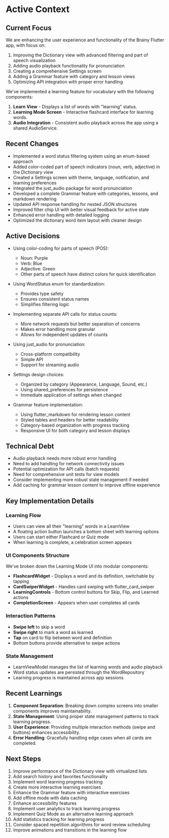 # Active Context

## Current Focus
We are enhancing the user experience and functionality of the Brainy Flutter app, with focus on:
1. Improving the Dictionary view with advanced filtering and part of speech visualization
2. Adding audio playback functionality for pronunciation
3. Creating a comprehensive Settings screen
4. Adding a Grammar feature with category and lesson views
5. Optimizing API integration with proper error handling

We've implemented a learning feature for vocabulary with the following components:

1. **Learn View** - Displays a list of words with "learning" status.
2. **Learning Mode Screen** - Interactive flashcard interface for learning words.
3. **Audio Integration** - Consistent audio playback across the app using a shared AudioService.

## Recent Changes
- Implemented a word status filtering system using an enum-based approach
- Added color-coded part of speech indicators (noun, verb, adjective) in the Dictionary view
- Created a Settings screen with theme, language, notification, and learning preferences
- Integrated the just_audio package for word pronunciation
- Developed a complete Grammar feature with categories, lessons, and markdown rendering
- Updated API response handling for nested JSON structures
- Improved filter chip UI with better visual feedback for active state
- Enhanced error handling with detailed logging
- Optimized the dictionary word item layout with cleaner design

## Active Decisions
- Using color-coding for parts of speech (POS):
  - Noun: Purple
  - Verb: Blue
  - Adjective: Green
  - Other parts of speech have distinct colors for quick identification

- Using WordStatus enum for standardization:
  - Provides type safety
  - Ensures consistent status names
  - Simplifies filtering logic

- Implementing separate API calls for status counts:
  - More network requests but better separation of concerns
  - Makes error handling more granular
  - Allows for independent updates of counts

- Using just_audio for pronunciation:
  - Cross-platform compatibility
  - Simple API
  - Support for streaming audio

- Settings design choices:
  - Organized by category (Appearance, Language, Sound, etc.)
  - Using shared_preferences for persistence
  - Immediate application of settings when changed

- Grammar feature implementation:
  - Using flutter_markdown for rendering lesson content
  - Styled tables and headers for better readability
  - Category-based organization with progress tracking
  - Responsive UI for both category and lesson displays

## Technical Debt
- Audio playback needs more robust error handling
- Need to add handling for network connectivity issues
- Potential optimization for API calls (batch requests)
- Need for comprehensive unit tests for view models
- Consider implementing more robust state management if needed
- Add caching for grammar lesson content to improve offline experience

## Key Implementation Details

### Learning Flow
- Users can view all their "learning" words in a LearnView
- A floating action button launches a bottom sheet with learning options
- Users can start either Flashcard or Quiz mode
- When learning is complete, a celebration screen appears

### UI Components Structure
We've broken down the Learning Mode UI into modular components:
- **FlashcardWidget** - Displays a word and its definition, switchable by tapping
- **CardSwiperWidget** - Handles card swiping with flutter_card_swiper
- **LearningControls** - Bottom control buttons for Skip, Flip, and Learned actions
- **CompletionScreen** - Appears when user completes all cards

### Interaction Patterns
- **Swipe left** to skip a word
- **Swipe right** to mark a word as learned
- **Tap** on card to flip between word and definition
- Bottom buttons provide alternative to swipe actions

### State Management
- LearnViewModel manages the list of learning words and audio playback
- Word status updates are persisted through the WordRepository
- Learning progress is maintained across app sessions

## Recent Learnings
1. **Component Separation**: Breaking down complex screens into smaller components improves maintainability.
2. **State Management**: Using proper state management patterns to track learning progress.
3. **User Experience**: Providing multiple interaction methods (swipe and buttons) enhances accessibility.
4. **Error Handling**: Gracefully handling edge cases when all cards are completed.

## Next Steps
1. Improve performance of the Dictionary view with virtualized lists
2. Add search history and favorites functionality
3. Implement word learning progress tracking
4. Create more interactive learning exercises
5. Enhance the Grammar feature with interactive exercises
6. Add offline mode with data caching
7. Enhance accessibility features
8. Implement user analytics to track learning progress
9. Implement Quiz Mode as an alternative learning approach
10. Add statistics tracking for learning progress
11. Consider spaced repetition algorithms for word review scheduling
12. Improve animations and transitions in the learning flow 